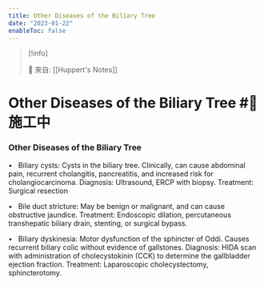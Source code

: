 ```yaml
---
title: Other Diseases of the Biliary Tree
date: "2023-01-22"
enableToc: false
---
```


> [!info]
>
> 🌱 來自: [[Huppert's Notes]]

# Other Diseases of the Biliary Tree #🚧 施工中

### Other Diseases of the Biliary Tree

•   Biliary cysts: Cysts in the biliary tree. Clinically, can cause abdominal pain, recurrent cholangitis, pancreatitis, and increased risk for cholangiocarcinoma. Diagnosis: Ultrasound, ERCP with biopsy. Treatment: Surgical resection

•   Bile duct stricture: May be benign or malignant, and can cause obstructive jaundice. Treatment: Endoscopic dilation, percutaneous transhepatic biliary drain, stenting, or surgical bypass.

•   Biliary dyskinesia: Motor dysfunction of the sphincter of Oddi. Causes recurrent biliary colic without evidence of gallstones. Diagnosis: HIDA scan with administration of cholecystokinin (CCK) to determine the gallbladder ejection fraction. Treatment: Laparoscopic cholecystectomy, sphincterotomy.

